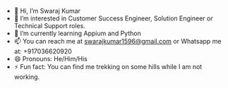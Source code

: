 - 👋 Hi, I’m Swaraj Kumar
- 👀 I’m interested in Customer Success Engineer, Solution Engineer or Technical Support roles.
- 🌱 I’m currently learning Appium and Python
- 📫 You can reach me at swarajkumar1596@gmail.com or Whatsapp me at: +917036620920
- 😄 Pronouns: He/Him/His
- ⚡ Fun fact: You can find me trekking on some hills while I am not working.

<!---
swaraj1596/swaraj1596 is a ✨ special ✨ repository because its `README.md` (this file) appears on your GitHub profile.
You can click the Preview link to take a look at your changes.
--->
